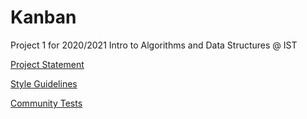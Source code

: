 # Kanban

Project 1 for 2020/2021 Intro to Algorithms and Data Structures @ IST

[Project Statement](docs/statement.pdf)

[Style Guidelines](docs/guidelines.pdf)

[Community Tests](https://github.com/diogotcorreia/kanban-iaed-tests)
